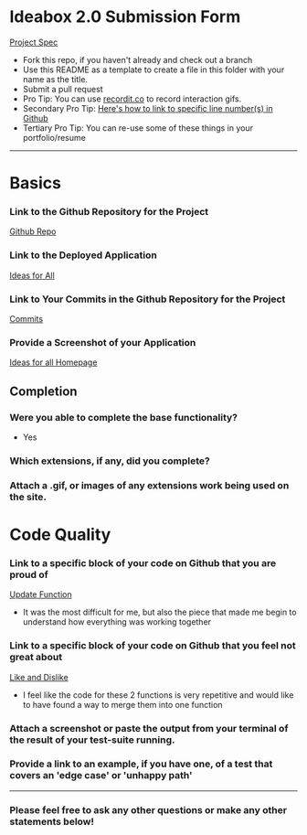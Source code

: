 # Ideabox 2.0 Submission Form
[Project Spec](https://github.com/turingschool/curriculum/blob/master/source/projects/revenge_of_idea_box.markdown)

* Fork this repo, if you haven't already and check out a branch
* Use this README as a template to create a file in this folder with your name as the title.
* Submit a pull request
* Pro Tip: You can use [recordit.co](http://recordit.co/) to record interaction gifs.
* Secondary Pro Tip: [Here's how to link to specific line number(s) in Github](http://stackoverflow.com/questions/23821235/how-to-link-to-specific-line-number-on-github)
* Tertiary Pro Tip: You can re-use some of these things in your portfolio/resume

------

# Basics

### Link to the Github Repository for the Project
[Github Repo](https://github.com/Caleb9193/idea_box)

### Link to the Deployed Application
[Ideas for All](http://ideasforall.herokuapp.com/)

### Link to Your Commits in the Github Repository for the Project
[Commits](https://github.com/Caleb9193/idea_box/commits/master)

### Provide a Screenshot of your Application
[Ideas for all Homepage](https://github.com/Caleb9193/idea_box/commits/master)

## Completion

### Were you able to complete the base functionality?
* Yes

### Which extensions, if any, did you complete?

### Attach a .gif, or images of any extensions work being used on the site.

# Code Quality

### Link to a specific block of your code on Github that you are proud of
[Update Function](https://github.com/Caleb9193/idea_box/blob/master/app/assets/javascripts/idea_box.js#L99)
* It was the most difficult for me, but also the piece that made me begin to understand how everything was working together

### Link to a specific block of your code on Github that you feel not great about
[Like and Dislike](https://github.com/Caleb9193/idea_box/blob/master/app/assets/javascripts/idea_box.js#L73)
* I feel like the code for these 2 functions is very repetitive and would like to have found a way to merge them into one function

### Attach a screenshot or paste the output from your terminal of the result of your test-suite running.

### Provide a link to an example, if you have one, of a test that covers an 'edge case' or 'unhappy path'

-----

### Please feel free to ask any other questions or make any other statements below!
